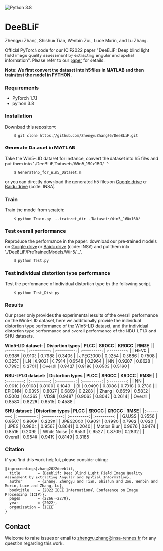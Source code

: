 ![Python 3.8](https://img.shields.io/badge/python-3.8-green.svg)

# DeeBLiF

Zhengyu Zhang, Shishun Tian, Wenbin Zou, Luce Morin, and Lu Zhang.

Official PyTorch code for our ICIP2022 paper "DeeBLiF: Deep blind light field image quality assessment by extracting angular and spatial information". Please refer to our [paper](https://ieeexplore-ieee-org.rproxy.insa-rennes.fr/document/9897951) for details.

**Note: We first convert the dataset into h5 files in MATLAB and then train/test the model in PYTHON.**

### Requirements
- PyTorch 1.7.1
- python 3.8

### Installation
Download this repository:
```
    $ git clone https://github.com/ZhengyuZhang96/DeeBLiF.git
```

### Generate Dataset in MATLAB 
Take the Win5-LID dataset for instance, convert the dataset into h5 files and put them into './DeeBLiF/Datasets/Win5_160x160/...':
```
    $ Generateh5_for_Win5_Dataset.m
```
or you can directly download the generated h5 files on [Google drive](https://drive.google.com/drive/folders/1EDCKqoLUAx-cuf21ROTLKnQWvxN1H7L_?usp=sharing) or [Baidu drive](https://pan.baidu.com/s/1teWdRY4_XGiUC07h8DZDHw) (code: INSA).

### Train
Train the model from scratch:
```
    $ python Train.py  --trainset_dir ./Datasets/Win5_160x160/
```

### Test overall performance
Reproduce the performance in the paper: download our pre-trained models on [Google drive](https://drive.google.com/drive/folders/1EDCKqoLUAx-cuf21ROTLKnQWvxN1H7L_?usp=sharing) or [Baidu drive](https://pan.baidu.com/s/1teWdRY4_XGiUC07h8DZDHw) (code: INSA) and put them into './DeeBLiF/PreTrainedModels/Win5/...'.
```
    $ python Test.py
```

### Test individual distortion type performance
Test the performance of individual distortion type by the following script. 
```
    $ python Test_Dist.py
```

### Results
Our paper only provides the experimental results of the overall performance on the Win5-LID dataset, here we additionally provide the individual distortion type performance of the Win5-LID dataset, and the individual distortion type performance and overall performance of the NBU-LF1.0 and SHU datasets.

**Win5-LID dataset:**
| **Distortion types** | **PLCC** | **SROCC** | **KROCC** | **RMSE** |
|  :---------: | :----------: | :----------: | :----------: | :----------: |
|    HEVC  |  0.9389  |  0.9103  |  0.7988  |  0.3406  |
|    JPEG2000  |  0.9254  |  0.8686  |  0.7508  |  0.3257  |
|    LN  |  0.9021  |  0.7914  |  0.6548  |  0.2964  |
|    NN  |  0.9207  |  0.8628  |  0.7382  |  0.2701  |
|    Overall  |  0.8427  |  0.8186  |  0.6502  |  0.5160  |

**NBU-LF1.0 dataset:**
| **Distortion types** | **PLCC** | **SROCC** | **KROCC** | **RMSE** |
|  :---------: | :----------: | :----------: | :----------: | :----------: |
|    NN  |  0.9610  |  0.9168  |  0.8100  |  0.1843  |
|    BI  |  0.9499  |  0.8986  |  0.7918  |  0.2736  |
|    EPICNN  |  0.9395  |  0.8027  |  0.6899  |  0.2283  |
|    Zhang  |  0.6659  |  0.5832  |  0.5003  |  0.4365  |
|    VDSR  |  0.9487  |  0.9062  |  0.8042  |  0.2614  |
|    Overall  |  0.8583  |  0.8229  |  0.6515  |  0.4588  |

**SHU dataset:**
| **Distortion types** | **PLCC** | **SROCC** | **KROCC** | **RMSE** |
|  :---------: | :----------: | :----------: | :----------: | :----------: |
|    GAUSS  |  0.9556  |  0.9507  |  0.8609  |  0.2238  |
|    JPEG2000  |  0.9031  |  0.8980  |  0.7962  |  0.1620  |
|    JPEG  |  0.9804  |  0.9567  |  0.8641  |  0.2040  |
|    Motion Blur  |  0.9676  |  0.9474  |  0.8516  |  0.2099  |
|    White Noise  |  0.9553  |  0.9527  |  0.8709  |  0.2832  |
|    Overall  |  0.9548  |  0.9419  |  0.8149  |  0.3185  |

### Citation
If you find this work helpful, please consider citing:
```
@inproceedings{zhang2022deeblif,
  title        = {Deeblif: Deep Blind Light Field Image Quality Assessment by Extracting Angular and Spatial Information},
  author       = {Zhang, Zhengyu and Tian, Shishun and Zou, Wenbin and Morin, Luce and Zhang, Lu},
  booktitle    = {2022 IEEE International Conference on Image Processing (ICIP)},
  pages        = {2266--2270},
  year         = {2022},
  organization = {IEEE}
}
```

## Contact
Welcome to raise issues or email to [zhengyu.zhang@insa-rennes.fr](zhengyu.zhang@insa-rennes.fr) for any question regarding this work.
